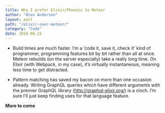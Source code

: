 ```yaml
---
title: Why I prefer Elixir/Phoenix to Meteor
author: "Alex Anderson"
layout: post
path: "/elixir-over-meteor/"
category: "Code"
date: 2016-06-21
---
```


- Build times are much faster. I’m a ‘code it, save it, check it’ kind of programmer, programming features bit by bit rather than all at once. Meteor rebuilds (on the server especially) take a really long time. On Elixir (with Webpack, in my case), it’s virtually instantaneous, meaning less time to get distracted.

- Pattern matching has saved my bacon on more than one occasion already. Writing GraphQL queries which have different arguments with the premier GraphQL library (http://graphql-elixir.org/) is a cinch. I’m sure I’ll just keep finding uses for that language feature.

**More to come**
